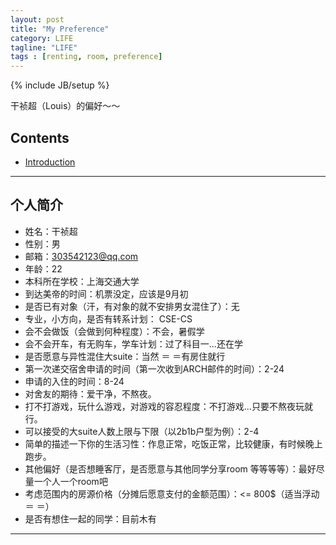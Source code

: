 ```yaml
---
layout: post  
title: "My Preference"  
category: LIFE
tagline: "LIFE"
tags : [renting, room, preference]
---
```

{% include JB/setup %}

干祯超（Louis）的偏好～～


## Contents
+ [Introduction](#partI)

----------------------------------

## 个人简介
<p id="partI"></p>

- 姓名：干祯超
- 性别：男
- 邮箱：303542123@qq.com
- 年龄：22
- 本科所在学校：上海交通大学
- 到达美帝的时间：机票没定，应该是9月初
- 是否已有对象（汗，有对象的就不安排男女混住了）：无
- 专业，小方向，是否有转系计划： CSE-CS
- 会不会做饭（会做到何种程度）：不会，暑假学
- 会不会开车，有无购车，学车计划：过了科目一...还在学
- 是否愿意与异性混住大suite：当然 ＝ ＝有房住就行
- 第一次递交宿舍申请的时间（第一次收到ARCH邮件的时间）：2-24
- 申请的入住的时间：8-24
- 对舍友的期待：爱干净，不熬夜。
- 打不打游戏，玩什么游戏，对游戏的容忍程度：不打游戏...只要不熬夜玩就行。
- 可以接受的大suite人数上限与下限（以2b1b户型为例）：2-4
- 简单的描述一下你的生活习性：作息正常，吃饭正常，比较健康，有时候晚上跑步。
- 其他偏好（是否想睡客厅，是否愿意与其他同学分享room 等等等等）：最好尽量一个人一个room吧
- 考虑范围内的房源价格（分摊后愿意支付的金额范围）：<= 800$（适当浮动 ＝ ＝）
- 是否有想住一起的同学：目前木有

----------------------------------


